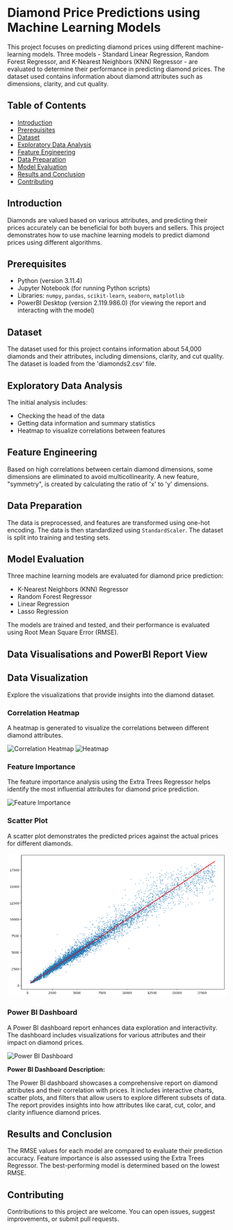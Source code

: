 
# Diamond Price Predictions using Machine Learning Models

This project focuses on predicting diamond prices using different machine-learning models. Three models - Standard Linear Regression, Random Forest Regressor, and K-Nearest Neighbors (KNN) Regressor - are evaluated to determine their performance in predicting diamond prices. The dataset used contains information about diamond attributes such as dimensions, clarity, and cut quality.

## Table of Contents

- [Introduction](#introduction)
- [Prerequisites](#prerequisites)
- [Dataset](#dataset)
- [Exploratory Data Analysis](#exploratory-data-analysis)
- [Feature Engineering](#feature-engineering)
- [Data Preparation](#data-preparation)
- [Model Evaluation](#model-evaluation)
- [Results and Conclusion](#results-and-conclusion)
- [Contributing](#contributing)
  

## Introduction

Diamonds are valued based on various attributes, and predicting their prices accurately can be beneficial for both buyers and sellers. This project demonstrates how to use machine learning models to predict diamond prices using different algorithms.

## Prerequisites

- Python (version 3.11.4)
- Jupyter Notebook (for running Python scripts)
- Libraries: `numpy`, `pandas`, `scikit-learn`, `seaborn`, `matplotlib`
- PowerBI Desktop (version 2.119.986.0) (for viewing the report and interacting with the model)

## Dataset

The dataset used for this project contains information about 54,000 diamonds and their attributes, including dimensions, clarity, and cut quality. The dataset is loaded from the 'diamonds2.csv' file.

## Exploratory Data Analysis

The initial analysis includes:
- Checking the head of the data
- Getting data information and summary statistics
- Heatmap to visualize correlations between features

## Feature Engineering

Based on high correlations between certain diamond dimensions, some dimensions are eliminated to avoid multicollinearity. A new feature, "symmetry", is created by calculating the ratio of 'x' to 'y' dimensions.

## Data Preparation

The data is preprocessed, and features are transformed using one-hot encoding. The data is then standardized using `StandardScaler`. The dataset is split into training and testing sets.

## Model Evaluation

Three machine learning models are evaluated for diamond price prediction:
- K-Nearest Neighbors (KNN) Regressor
- Random Forest Regressor
- Linear Regression
- Lasso Regression

The models are trained and tested, and their performance is evaluated using Root Mean Square Error (RMSE).

## Data Visualisations and PowerBI Report View
## Data Visualization

Explore the visualizations that provide insights into the diamond dataset.

### Correlation Heatmap

A heatmap is generated to visualize the correlations between different diamond attributes.

![Correlation Heatmap](images/diamond_Viz4)
![Heatmap](images/diamond_Viz1)

### Feature Importance

The feature importance analysis using the Extra Trees Regressor helps identify the most influential attributes for diamond price prediction.

![Feature Importance](images/diamond_Viz3)

### Scatter Plot

A scatter plot demonstrates the predicted prices against the actual prices for different diamonds.

![Scatter Plot](images/diamond_Viz2.png)

### Power BI Dashboard

A Power BI dashboard report enhances data exploration and interactivity. The dashboard includes visualizations for various attributes and their impact on diamond prices.

![Power BI Dashboard](images/Power_BI_Report_View.png)

**Power BI Dashboard Description:**

The Power BI dashboard showcases a comprehensive report on diamond attributes and their correlation with prices. It includes interactive charts, scatter plots, and filters that allow users to explore different subsets of data. The report provides insights into how attributes like carat, cut, color, and clarity influence diamond prices.



## Results and Conclusion

The RMSE values for each model are compared to evaluate their prediction accuracy. Feature importance is also assessed using the Extra Trees Regressor. The best-performing model is determined based on the lowest RMSE.

## Contributing

Contributions to this project are welcome. You can open issues, suggest improvements, or submit pull requests.


